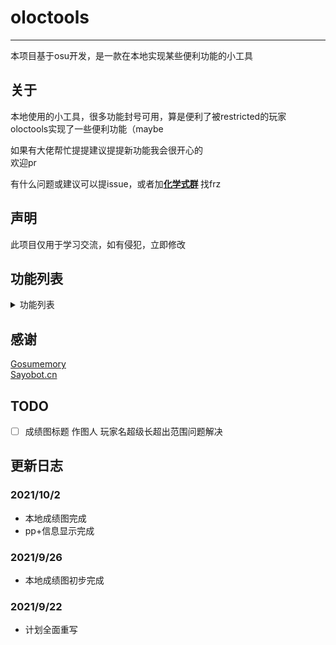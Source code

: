 # oloctools
****
本项目基于osu开发，是一款在本地实现某些便利功能的小工具  
## 关于
本地使用的小工具，很多功能封号可用，算是便利了被restricted的玩家  
oloctools实现了一些便利功能（maybe  
  
如果有大佬帮忙提提建议提提新功能我会很开心的  
欢迎pr

有什么问题或建议可以提issue，或者加<strong>[化学式群](https://jq.qq.com/?_wv=1027&k=yN5arRnC) </strong>找frz

## 声明
此项目仅用于学习交流，如有侵犯，立即修改


## 功能列表
<details>
<summary>功能列表</summary>

<strong>以下功能部分依赖gosumemory</strong>

全本地功能标`+`，涉及到网络的功能标`-`

- [x] `+`recent成绩图生成
- [x] `-`pp+获取
- [ ] `-`pp+图片化
- [ ] `-`获取Recent, UserBest, MapBest生成成绩图
- [ ] `+`铺面指定参数pp计算
- [ ] `+`铺面详情
- [ ] `+`铺面详情图片化
- [ ] `-`个人信息
- [ ] `-`个人信息图片化
- [ ] `+`reply解析出图
- [ ] `+`整合osr2mp4(不使用不下载，第一次使用自动`-`下载)
- [x] `-`热门铺面下载, 最终下载量就是用户指定的数量, 除非没图了
- [ ] `-`根据osu根目录下的osu!.db筛选下图(备份神器)
- [ ] `-`铺面参数筛选下载, 最终下载量就是用户指定的数量, 除非没图了
- [ ] `+`批量指定参数删图
- [ ] `-`gosu自动部署
- [ ] `-`osu自动部署更新(sayo)
- [ ] `-`InGameDownloader自动部署
- [ ] `-`使用reply一键上传视频至bilibili

</details>

## 感谢
[Gosumemory](https://github.com/l3lackShark/gosumemory)  
[Sayobot.cn](https://osu.sayobot.cn/home)

## TODO
- [ ] 成绩图标题 作图人 玩家名超级长超出范围问题解决

## 更新日志
### 2021/10/2
* 本地成绩图完成
* pp+信息显示完成

### 2021/9/26
* 本地成绩图初步完成

### 2021/9/22
* 计划全面重写
